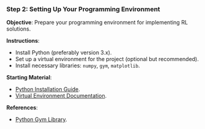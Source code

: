 
### Step 2: Setting Up Your Programming Environment

**Objective**: Prepare your programming environment for implementing RL solutions.

**Instructions**:
- Install Python (preferably version 3.x).
- Set up a virtual environment for the project (optional but recommended).
- Install necessary libraries: `numpy`, `gym`, `matplotlib`.

**Starting Material**:
- [Python Installation Guide](https://www.python.org/downloads/).
- [Virtual Environment Documentation](https://docs.python.org/3/tutorial/venv.html).

**References**:
- [Python Gym Library](https://gym.openai.com/docs/).
